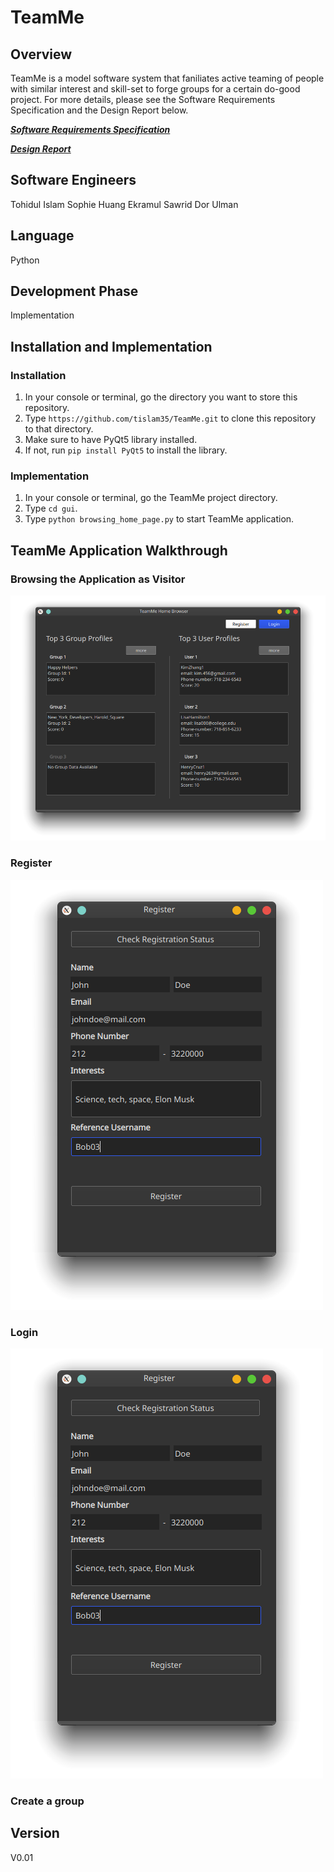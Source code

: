 # TeamMe

## Overview

TeamMe is a model software system that faniliates active teaming of people with similar interest and skill-set to forge groups for a certain do-good project. For more details, please see the Software Requirements Specification and the Design Report below.

[***Software Requirements Specification***](https://github.com/tislam35/TeamMe/blob/master/Group%20S%20Software%20Requirements%20Specification.pdf)

[***Design Report***](https://github.com/tislam35/TeamMe/blob/master/Group%20S%20Design%20Report.pdf)


## Software Engineers

Tohidul Islam
Sophie Huang
Ekramul Sawrid
Dor Ulman

## Language 

Python

## Development Phase

Implementation

## Installation and Implementation

### Installation
1. In your console or terminal, go the directory you want to store this repository.
2. Type `https://github.com/tislam35/TeamMe.git` to clone this repository to that directory.
3. Make sure to have PyQt5 library installed.
4. If not, run `pip install PyQt5` to install the library.

### Implementation

1. In your console or terminal, go the TeamMe project directory.
2. Type `cd gui`. 
3. Type `python browsing_home_page.py` to start TeamMe application.

## TeamMe Application Walkthrough

### Browsing the Application as Visitor

![](images/Visitor_view.png)

### Register

![](images/Registration.png)

### Login

![](images/Registration.png)

### Create a group

## Version

V0.01


